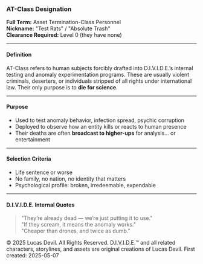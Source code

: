 ### AT-Class Designation

**Full Term:** Asset Termination-Class Personnel  
**Nickname:** "Test Rats" / "Absolute Trash"  
**Clearance Required:** Level 0 (they have none)

---

#### Definition  
AT-Class refers to human subjects forcibly drafted into D.I.V.I.D.E.’s internal testing and anomaly experimentation programs. These are usually violent criminals, deserters, or individuals stripped of all rights under international law. Their only purpose is to **die for science**.

---

#### Purpose  
- Used to test anomaly behavior, infection spread, psychic corruption  
- Deployed to observe how an entity kills or reacts to human presence  
- Their deaths are often **broadcast to higher-ups** for analysis… or entertainment

---

#### Selection Criteria  
- Life sentence or worse  
- No family, no nation, no identity that matters  
- Psychological profile: broken, irredeemable, expendable

---

#### D.I.V.I.D.E. Internal Quotes  
> "They’re already dead — we’re just putting it to use."  
> "If they scream, it means the anomaly works."  
> "Cheaper than drones, and twice as dumb."








© 2025 Lucas Devil. All Rights Reserved.
D.I.V.I.D.E.™ and all related characters, storylines, and assets are original creations of Lucas Devil.
First created: 2025-05-07
